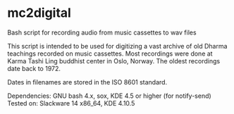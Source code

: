 mc2digital
==========

Bash script for recording audio from music cassettes to wav files

This script is intended to be used for digitizing a vast archive of old Dharma teachings recorded on music cassettes. Most recordings were done at Karma Tashi Ling buddhist center in Oslo, Norway. The oldest recordings date back to 1972.

Dates in filenames are stored in the ISO 8601 standard.

Dependencies: GNU bash 4.x, sox, KDE 4.5 or higher (for notify-send)
Tested on: Slackware 14 x86_64, KDE 4.10.5
